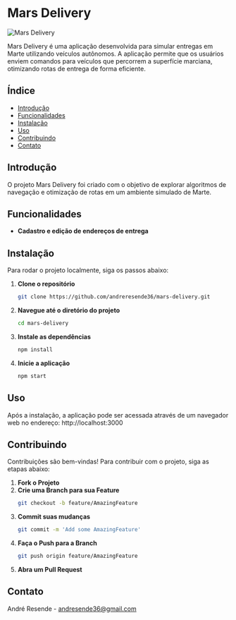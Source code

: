 

# Mars Delivery

![Mars Delivery](mars-delivery.png)

Mars Delivery é uma aplicação desenvolvida para simular entregas em Marte utilizando veículos autônomos. A aplicação permite que os usuários enviem comandos para veículos que percorrem a superfície marciana, otimizando rotas de entrega de forma eficiente.

## Índice

- [Introdução](#introdução)
- [Funcionalidades](#funcionalidades)
- [Instalação](#instalação)
- [Uso](#uso)
- [Contribuindo](#contribuindo)
- [Contato](#contato)

## Introdução

O projeto Mars Delivery foi criado com o objetivo de explorar algoritmos de navegação e otimização de rotas em um ambiente simulado de Marte. 

## Funcionalidades

- **Cadastro e edição de endereços de entrega**

## Instalação

Para rodar o projeto localmente, siga os passos abaixo:

1. **Clone o repositório**
    ```sh
    git clone https://github.com/andreresende36/mars-delivery.git
    ```
2. **Navegue até o diretório do projeto**
    ```sh
    cd mars-delivery
    ```
3. **Instale as dependências**
    ```sh
    npm install
    ```
4. **Inicie a aplicação**
    ```sh
    npm start
    ```

## Uso

Após a instalação, a aplicação pode ser acessada através de um navegador web no endereço: http://localhost:3000

## Contribuindo

Contribuições são bem-vindas! Para contribuir com o projeto, siga as etapas abaixo:

1. **Fork o Projeto**
2. **Crie uma Branch para sua Feature**
    ```sh
    git checkout -b feature/AmazingFeature
    ```
3. **Commit suas mudanças**
    ```sh
    git commit -m 'Add some AmazingFeature'
    ```
4. **Faça o Push para a Branch**
    ```sh
    git push origin feature/AmazingFeature
    ```
5. **Abra um Pull Request**

## Contato

André Resende - [andresende36@gmail.com](mailto:andreresende36@gmail.com)

